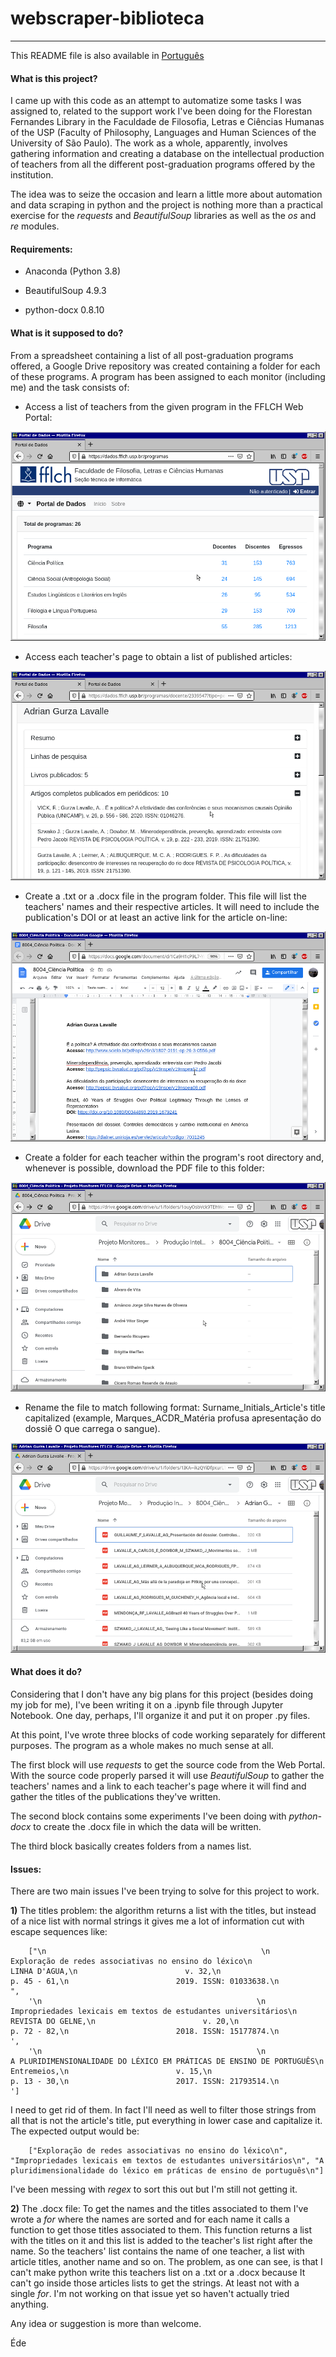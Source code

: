 # webscraper-biblioteca

---

This README file is also available in [Português](README.md)  

#### What is this project?

I came up with this code as an attempt to automatize some tasks I was assigned to, related to the support work I've been doing for the Florestan Fernandes Library in the Faculdade de Filosofia, Letras e Ciências Humanas of the USP (Faculty of Philosophy, Languages and Human Sciences of the University of São Paulo). The work as a whole, apparently, involves gathering information and creating a database on the intellectual production of teachers from all the different post-graduation programs offered by the institution.

The idea was to seize the occasion and learn a little more about automation and data scraping in python and the project is nothing more than a practical exercise for the *requests* and *BeautifulSoup* libraries as well as the *os* and *re* modules.

#### Requirements:

- Anaconda (Python 3.8)

- BeautifulSoup 4.9.3

- python-docx 0.8.10

#### What is it supposed to do?

From a spreadsheet containing a list of all post-graduation programs offered, a Google Drive repository was created containing a folder for each of these programs. A program has been assigned to each monitor (including me) and the task consists of:

- Access a list of teachers from the given program in the FFLCH Web Portal:

<p align="center">
<img src="Screenshots/portal-programas.png" href="https://dados.fflch.usp.br/programas" alt="Portal - programas"/>
</p>

- Access each teacher's page to obtain a list of published articles:

<p align="center">
<img src="Screenshots/portal-docente.png" href="https://dados.fflch.usp.br/programas/docente/2339547?tipo=periodo&ano=2017&ano_ini=2017&ano_fim=2020" alt="Portal - docente"/>
</p>

- Create a .txt or a .docx file in the program folder. This file will list the teachers' names and their respective articles. It will need to include the publication's DOI or at least an active link for the article on-line:

<p align="center">
<img src="Screenshots/listadeartigos.png" alt="Lista de artigos"/>
</p>

- Create a folder for each teacher within the program's root directory and, whenever is possible, download the PDF file to this folder:

<p align="center">
<img src="Screenshots/pastas-docentes.png" alt="Pastas - docentes"/>
</p>

- Rename the file to match following format: Surname_Initials_Article's title capitalized (example, Marques_ACDR_Matéria profusa apresentação do dossiê O que carrega o sangue).

<p align="center">
<img src="Screenshots/artigos-docente.png" alt="Artigos - docentes"/>
</p>

#### What does it do?

Considering that I don't have any big plans for this project (besides doing my job for me), I've been writing it on a .ipynb file through Jupyter Notebook. One day, perhaps, I'll organize it and put it on proper .py files.

At this point, I've wrote three blocks of code working separately for different purposes. The program as a whole makes no much sense at all.

The first block will use *requests* to get the source code from the Web Portal. With the source code properly parsed it will use *BeautifulSoup* to gather the teachers' names and a link to each teacher's page where it will find and gather the titles of the publications they've written.

The second block contains some experiments I've been doing with *python-docx* to create the .docx file in which the data will be written.

The third block basically creates folders from a names list.

#### Issues:

There are two main issues I've been trying to solve for this project to work.

**1)** The titles problem: the algorithm returns a list with the titles, but instead of a nice list with normal strings it gives me a lot of information cut with escape sequences like:

		["\n                                                \n                        Exploração de redes associativas no ensino do léxico\n                        LINHA D'AGUA,\n                        v. 32,\n                        p. 45 - 61,\n                        2019. ISSN: 01033638.\n                    ",
		'\n                                                \n                        Impropriedades lexicais em textos de estudantes universitários\n                        REVISTA DO GELNE,\n                        v. 20,\n                        p. 72 - 82,\n                        2018. ISSN: 15177874.\n                    ',
		'\n                                                \n                        A PLURIDIMENSIONALIDADE DO LÉXICO EM PRÁTICAS DE ENSINO DE PORTUGUÊS\n                        Entremeios,\n                        v. 15,\n                        p. 13 - 30,\n                        2017. ISSN: 21793514.\n                    '] 

I need to get rid of them. In fact I'll need as well to filter those strings from all that is not the article's title, put everything in lower case and capitalize it. The expected output would be:

		["Exploração de redes associativas no ensino do léxico\n", "Impropriedades lexicais em textos de estudantes universitários\n", "A pluridimensionalidade do léxico em práticas de ensino de português\n"] 

I've been messing with *regex* to sort this out but I'm still not getting it.

**2)** The .docx file: To get the names and the titles associated to them I've wrote a *for* where the names are sorted and for each name it calls a function to get those titles associated to them. This function returns a list with the titles on it and this list is added to the teacher's list right after the name. So the teachers' list contains the name of one teacher, a list with article titles, another name and so on. The problem, as one can see, is that I can't make python write this teachers list on a .txt or a .docx because It can't go inside those articles lists to get the strings. At least not with a single *for*. I'm not working on that issue yet so haven't actually tried anything.


Any idea or suggestion is more than welcome.

Éde
